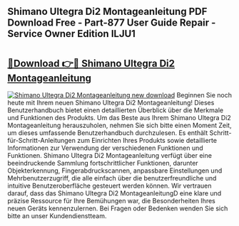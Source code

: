 ## Shimano Ultegra Di2 Montageanleitung PDF Download Free - Part-877 User Guide Repair - Service Owner Edition ILJU1

# <h2><a href="http://df7who8.blite.top/?on=Shimano+Ultegra+Di2+Montageanleitung">🔗Download 👉🔴 Shimano Ultegra Di2 Montageanleitung</a></h2>

[![Shimano Ultegra Di2 Montageanleitung new download](https://i.imgur.com/lujVjoI.png)](http://df7who8.blite.top/?on=Shimano+Ultegra+Di2+Montageanleitung)
Beginnen Sie noch heute mit Ihrem neuen Shimano Ultegra Di2 Montageanleitung! Dieses Benutzerhandbuch bietet einen detaillierten Überblick über die Merkmale und Funktionen des Produkts. Um das Beste aus Ihrem Shimano Ultegra Di2 Montageanleitung herauszuholen, nehmen Sie sich bitte einen Moment Zeit, um dieses umfassende Benutzerhandbuch durchzulesen. Es enthält Schritt-für-Schritt-Anleitungen zum Einrichten Ihres Produkts sowie detaillierte Informationen zur Verwendung der verschiedenen Funktionen und Funktionen. Shimano Ultegra Di2 Montageanleitung verfügt über eine beeindruckende Sammlung fortschrittlicher Funktionen, darunter Objekterkennung, Fingerabdruckscannen, anpassbare Einstellungen und Mehrbenutzerzugriff, die alle einfach über die benutzerfreundliche und intuitive Benutzeroberfläche gesteuert werden können. Wir vertrauen darauf, dass das Shimano Ultegra Di2 MontageanleitungD eine klare und präzise Ressource für Ihre Bemühungen war, die Besonderheiten Ihres neuen Geräts kennenzulernen. Bei Fragen oder Bedenken wenden Sie sich bitte an unser Kundendienstteam.
